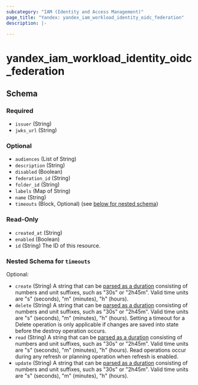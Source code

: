 ```yaml
---
subcategory: "IAM (Identity and Access Management)"
page_title: "Yandex: yandex_iam_workload_identity_oidc_federation"
description: |-
  
---
```


# yandex_iam_workload_identity_oidc_federation

<!-- schema generated by tfplugindocs -->
## Schema

### Required

- `issuer` (String)
- `jwks_url` (String)

### Optional

- `audiences` (List of String)
- `description` (String)
- `disabled` (Boolean)
- `federation_id` (String)
- `folder_id` (String)
- `labels` (Map of String)
- `name` (String)
- `timeouts` (Block, Optional) (see [below for nested schema](#nestedblock--timeouts))

### Read-Only

- `created_at` (String)
- `enabled` (Boolean)
- `id` (String) The ID of this resource.

<a id="nestedblock--timeouts"></a>
### Nested Schema for `timeouts`

Optional:

- `create` (String) A string that can be [parsed as a duration](https://pkg.go.dev/time#ParseDuration) consisting of numbers and unit suffixes, such as "30s" or "2h45m". Valid time units are "s" (seconds), "m" (minutes), "h" (hours).
- `delete` (String) A string that can be [parsed as a duration](https://pkg.go.dev/time#ParseDuration) consisting of numbers and unit suffixes, such as "30s" or "2h45m". Valid time units are "s" (seconds), "m" (minutes), "h" (hours). Setting a timeout for a Delete operation is only applicable if changes are saved into state before the destroy operation occurs.
- `read` (String) A string that can be [parsed as a duration](https://pkg.go.dev/time#ParseDuration) consisting of numbers and unit suffixes, such as "30s" or "2h45m". Valid time units are "s" (seconds), "m" (minutes), "h" (hours). Read operations occur during any refresh or planning operation when refresh is enabled.
- `update` (String) A string that can be [parsed as a duration](https://pkg.go.dev/time#ParseDuration) consisting of numbers and unit suffixes, such as "30s" or "2h45m". Valid time units are "s" (seconds), "m" (minutes), "h" (hours).